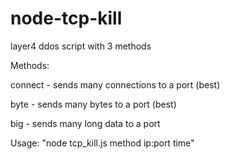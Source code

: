 # node-tcp-kill
layer4 ddos script with 3 methods

Methods:

connect - sends many connections to a port (best)

byte - sends many bytes to a port (best)

big - sends many long data to a port


Usage: "node tcp_kill.js method ip:port time"

  
  
